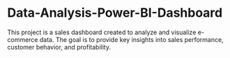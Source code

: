# Data-Analysis-Power-BI-Dashboard
This project is a sales dashboard created to analyze and visualize e-commerce data. The goal is to provide key insights into sales performance, customer behavior, and profitability.
